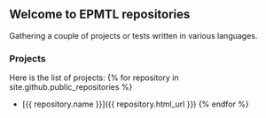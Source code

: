 ## Welcome to EPMTL repositories

Gathering a couple of projects or tests written in various languages.

### Projects
Here is the list of projects:
{% for repository in site.github.public_repositories %}
  * [{{ repository.name }}]({{ repository.html_url }})
{% endfor %}
